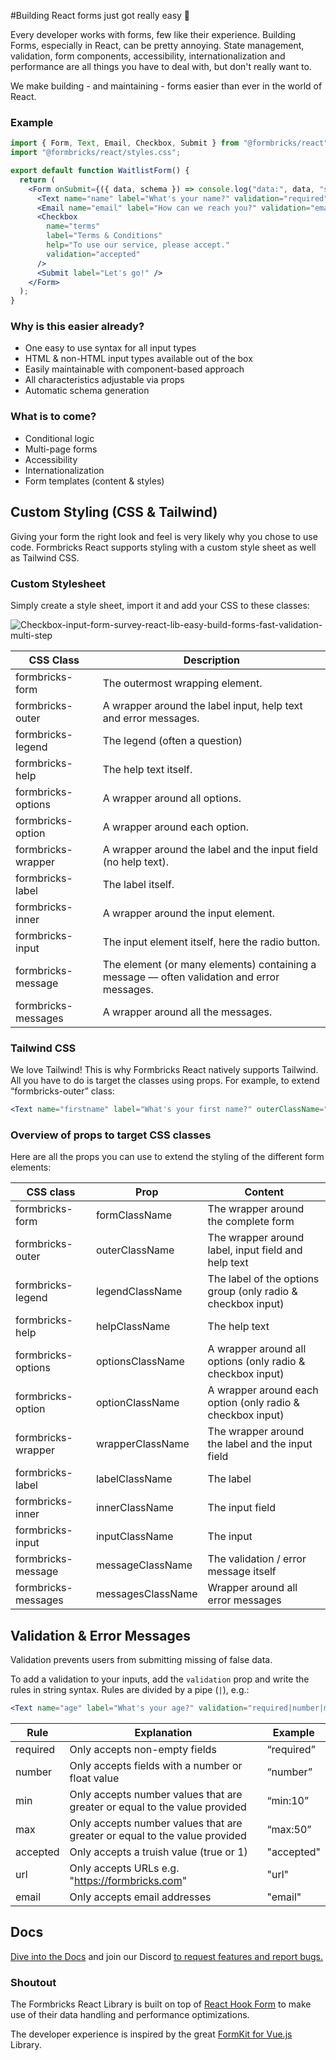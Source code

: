 #Building React forms just got really easy 🤸

Every developer works with forms, few like their experience. Building Forms, especially in React, can be pretty annoying. State management, validation, form components, accessibility, internationalization and performance are all things you have to deal with, but don't really want to.

We make building - and maintaining - forms easier than ever in the world of React.

### Example

```jsx
import { Form, Text, Email, Checkbox, Submit } from "@formbricks/react";
import "@formbricks/react/styles.css";

export default function WaitlistForm() {
  return (
    <Form onSubmit={({ data, schema }) => console.log("data:", data, "schema:", schema)}>
      <Text name="name" label="What's your name?" validation="required" />
      <Email name="email" label="How can we reach you?" validation="email" />
      <Checkbox
        name="terms"
        label="Terms & Conditions"
        help="To use our service, please accept."
        validation="accepted"
      />
      <Submit label="Let's go!" />
    </Form>
  );
}
```

### Why is this easier already?

- One easy to use syntax for all input types
- HTML & non-HTML input types available out of the box
- Easily maintainable with component-based approach
- All characteristics adjustable via props
- Automatic schema generation

### What is to come?

- Conditional logic
- Multi-page forms
- Accessibility
- Internationalization
- Form templates (content & styles)

## Custom Styling (CSS & Tailwind)

Giving your form the right look and feel is very likely why you chose to use code. Formbricks React supports styling with a custom style sheet as well as Tailwind CSS.

### Custom Stylesheet

Simply create a style sheet, import it and add your CSS to these classes:

![Checkbox-input-form-survey-react-lib-easy-build-forms-fast-validation-multi-step](https://user-images.githubusercontent.com/72809645/203558901-c692fa28-6b8e-44c7-a381-0779fd85853c.png)

| CSS Class           | Description                                                                                |
| ------------------- | ------------------------------------------------------------------------------------------ |
| formbricks-form     | The outermost wrapping element.                                                            |
| formbricks-outer    | A wrapper around the label input, help text and error messages.                            |
| formbricks-legend   | The legend (often a question)                                                              |
| formbricks-help     | The help text itself.                                                                      |
| formbricks-options  | A wrapper around all options.                                                              |
| formbricks-option   | A wrapper around each option.                                                              |
| formbricks-wrapper  | A wrapper around the label and the input field (no help text).                             |
| formbricks-label    | The label itself.                                                                          |
| formbricks-inner    | A wrapper around the input element.                                                        |
| formbricks-input    | The input element itself, here the radio button.                                           |
| formbricks-message  | The element (or many elements) containing a message — often validation and error messages. |
| formbricks-messages | A wrapper around all the messages.                                                         |

### Tailwind CSS

We love Tailwind! This is why Formbricks React natively supports Tailwind. All you have to do is target the classes using props. For example, to extend “formbricks-outer” class:

```jsx
<Text name="firstname" label="What's your first name?" outerClassName="bg-gray-800 my-5" />
```

### Overview of props to target CSS classes

Here are all the props you can use to extend the styling of the different form elements:

| CSS class           | Prop              | Content                                                      |
| ------------------- | ----------------- | ------------------------------------------------------------ |
| formbricks-form     | formClassName     | The wrapper around the complete form                         |
| formbricks-outer    | outerClassName    | The wrapper around label, input field and help text          |
| formbricks-legend   | legendClassName   | The label of the options group (only radio & checkbox input) |
| formbricks-help     | helpClassName     | The help text                                                |
| formbricks-options  | optionsClassName  | A wrapper around all options (only radio & checkbox input)   |
| formbricks-option   | optionClassName   | A wrapper around each option (only radio & checkbox input)   |
| formbricks-wrapper  | wrapperClassName  | The wrapper around the label and the input field             |
| formbricks-label    | labelClassName    | The label                                                    |
| formbricks-inner    | innerClassName    | The input field                                              |
| formbricks-input    | inputClassName    | The input                                                    |
| formbricks-message  | messageClassName  | The validation / error message itself                        |
| formbricks-messages | messagesClassName | Wrapper around all error messages                            |

## Validation & Error Messages

Validation prevents users from submitting missing of false data.

To add a validation to your inputs, add the `validation` prop and write the rules in string syntax. Rules are divided by a pipe (`|`), e.g.:

```jsx
<Text name="age" label="What's your age?" validation="required|number|min:0|max:100" />
```

| Rule     | Explanation                                                                | Example    |
| -------- | -------------------------------------------------------------------------- | ---------- |
| required | Only accepts non-empty fields                                              | “required” |
| number   | Only accepts fields with a number or float value                           | “number”   |
| min      | Only accepts number values that are greater or equal to the value provided | “min:10”   |
| max      | Only accepts number values that are greater or equal to the value provided | “max:50”   |
| accepted | Only accepts a truish value (true or 1)                                    | "accepted" |
| url      | Only accepts URLs e.g. "https://formbricks.com"                            | "url"      |
| email    | Only accepts email addresses                                               | "email"    |

## Docs

[Dive into the Docs](https://formbricks.com/docs) and join our Discord [to request features and report bugs.](https://formbricks.com/discord)

### Shoutout

The Formbricks React Library is built on top of [React Hook Form](https://react-hook-form.com/) to make use of their data handling and performance optimizations.

The developer experience is inspired by the great [FormKit for Vue.js](https://formkit.com/) Library.
